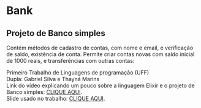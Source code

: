 # Bank

## Projeto de Banco simples
Contém métodos de cadastro de contas, com nome e email, e verificação de saldo, existência de conta.
Permite criar contas novas com saldo inicial de 1000 reais, e transferências com outras contas:
</br>

Primeiro Trabalho de Linguagens de programação (UFF)</br>
Dupla: Gabriel Silva e Thayná Marins</br>
Link do vídeo explicando um pouco sobre a linguagem Elixir e o projeto de Banco simples: <a href="https://drive.google.com/file/d/1bHED_pvslyGsYGUQsg4KGCyif0U5uFOi/view">CLIQUE AQUI</a>.
</br>
Slide usado no trabalho: <a href="https://www.canva.com/design/DAEt8OJW9C8/m3nNMlhNxo6kgKJEPBqTdg/view?utm_content=DAEt8OJW9C8&utm_campaign=designshare&utm_medium=link&utm_source=publishsharelink">CLIQUE AQUI</a>.
